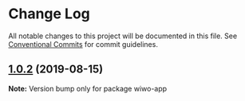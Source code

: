 # Change Log

All notable changes to this project will be documented in this file.
See [Conventional Commits](https://conventionalcommits.org) for commit guidelines.

## [1.0.2](https://github.com/nboldyrev/lerna2/compare/wiwo-app@1.0.1...wiwo-app@1.0.2) (2019-08-15)

**Note:** Version bump only for package wiwo-app
